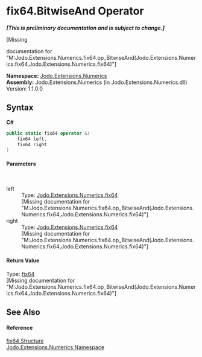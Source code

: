 # fix64.BitwiseAnd Operator 
 _**\[This is preliminary documentation and is subject to change.\]**_

\[Missing <summary> documentation for "M:Jodo.Extensions.Numerics.fix64.op_BitwiseAnd(Jodo.Extensions.Numerics.fix64,Jodo.Extensions.Numerics.fix64)"\]

**Namespace:**&nbsp;<a href="N_Jodo_Extensions_Numerics">Jodo.Extensions.Numerics</a><br />**Assembly:**&nbsp;Jodo.Extensions.Numerics (in Jodo.Extensions.Numerics.dll) Version: 1.1.0.0

## Syntax

**C#**<br />
``` C#
public static fix64 operator &(
	fix64 left,
	fix64 right
)
```


#### Parameters
&nbsp;<dl><dt>left</dt><dd>Type: <a href="T_Jodo_Extensions_Numerics_fix64">Jodo.Extensions.Numerics.fix64</a><br />\[Missing <param name="left"/> documentation for "M:Jodo.Extensions.Numerics.fix64.op_BitwiseAnd(Jodo.Extensions.Numerics.fix64,Jodo.Extensions.Numerics.fix64)"\]</dd><dt>right</dt><dd>Type: <a href="T_Jodo_Extensions_Numerics_fix64">Jodo.Extensions.Numerics.fix64</a><br />\[Missing <param name="right"/> documentation for "M:Jodo.Extensions.Numerics.fix64.op_BitwiseAnd(Jodo.Extensions.Numerics.fix64,Jodo.Extensions.Numerics.fix64)"\]</dd></dl>

#### Return Value
Type: <a href="T_Jodo_Extensions_Numerics_fix64">fix64</a><br />\[Missing <returns> documentation for "M:Jodo.Extensions.Numerics.fix64.op_BitwiseAnd(Jodo.Extensions.Numerics.fix64,Jodo.Extensions.Numerics.fix64)"\]

## See Also


#### Reference
<a href="T_Jodo_Extensions_Numerics_fix64">fix64 Structure</a><br /><a href="N_Jodo_Extensions_Numerics">Jodo.Extensions.Numerics Namespace</a><br />